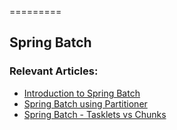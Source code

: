 =========

## Spring Batch


### Relevant Articles: 
- [Introduction to Spring Batch](http://www.baeldung.com/introduction-to-spring-batch)
- [Spring Batch using Partitioner](https://github.com/eugenp/tutorials/tree/master/spring-batch)
- [Spring Batch - Tasklets vs Chunks](http://www.baeldung.com/spring-batch-tasklet-chunk)
